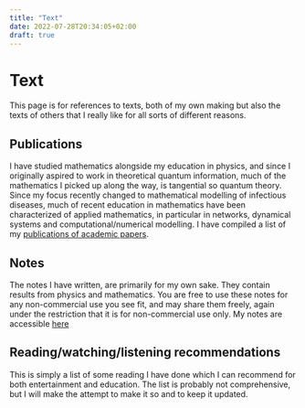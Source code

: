 ```yaml
---
title: "Text"
date: 2022-07-28T20:34:05+02:00
draft: true
---
```


# Text

This page is for references to texts, both of my own making but also the
texts of others that I really like for all sorts of different reasons.

## Publications

I have studied mathematics alongside my education in physics, and since
I originally aspired to work in theoretical quantum information, much of
the mathematics I picked up along the way, is tangential so quantum
theory. Since my focus recently changed to mathematical modelling of
infectious diseases, much of recent education in mathematics have been
characterized of applied mathematics, in particular in networks,
dynamical systems and computational/numerical modelling. I have compiled
a list of my [publications of academic papers](/academia/publications.html).

## Notes

The notes I have written, are primarily for my own sake. They contain
results from physics and mathematics. You are free to use these notes
for any non-commercial use you see fit, and may share them freely, again
under the restriction that it is for non-commercial use only. My notes
are accessible [here](/text/notes/index.html)

## Reading/watching/listening recommendations

This is simply a list of some reading I have done which I can recommend
for both entertainment and education. The list is probably not
comprehensive, but I will make the attempt to make it so and to keep it
updated.

